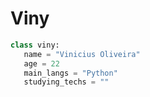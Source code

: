 # Viny

```py
class viny:
   name = "Vinicius Oliveira"
   age = 22
   main_langs = "Python"
   studying_techs = ""
```
